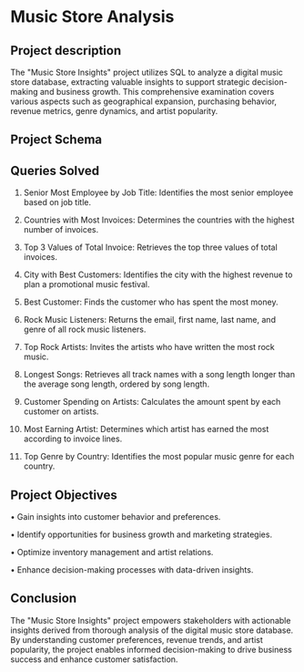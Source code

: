 
# Music Store Analysis



## Project description

The "Music Store Insights" project utilizes SQL to analyze a digital music store database, extracting valuable insights to support strategic decision-making and business growth. This comprehensive examination covers various aspects such as geographical expansion, purchasing behavior, revenue metrics, genre dynamics, and artist popularity.

## Project Schema



## Queries Solved

1. Senior Most Employee by Job Title: Identifies the most senior employee based on job title.

2. Countries with Most Invoices: Determines the countries with the highest number of invoices.

3. Top 3 Values of Total Invoice: Retrieves the top three values of total invoices.

4. City with Best Customers: Identifies the city with the highest revenue to plan a promotional music festival.

5. Best Customer: Finds the customer who has spent the most money.

6. Rock Music Listeners: Returns the email, first name, last name, and genre of all rock music listeners.

7. Top Rock Artists: Invites the artists who have written the most rock music.

9. Longest Songs: Retrieves all track names with a song length longer than the average song length, ordered by song length.

9. Customer Spending on Artists: Calculates the amount spent by each customer on artists.

10. Most Earning Artist: Determines which artist has earned the most according to invoice lines.

11. Top Genre by Country: Identifies the most popular music genre for each country.


## Project Objectives

• Gain insights into customer behavior and preferences.

• Identify opportunities for business growth and marketing strategies.

• Optimize inventory management and artist relations.

• Enhance decision-making processes with data-driven insights.


## Conclusion

The "Music Store Insights" project empowers stakeholders with actionable insights derived from thorough analysis of the digital music store database. By understanding customer preferences, revenue trends, and artist popularity, the project enables informed decision-making to drive business success and enhance customer satisfaction.
